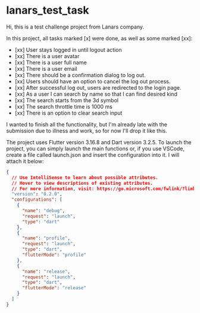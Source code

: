 # lanars_test_task

Hi, this is a test challenge project from Lanars company.

In this project, all tasks marked [x] were done, as well as some marked [xx]:

- [xx] User stays logged in until logout action
- [xx] There is a user avatar
- [xx] There is a user full name
- [xx] There is a user email
- [xx] There should be a confirmation dialog to log out.
- [xx] Users should have an option to cancel the log out process.
- [xx] After successful log out, users are redirected to the login page.
- [xx] As a user I can search by name so that I can find desired kind
- [xx] The search starts from the 3d symbol
- [xx] The search throttle time is 1000 ms
- [xx] There is an option to clear search input

I wanted to finish all the functionality, but I'm already late with the submission due to illness and work, so for now I'll drop it like this.

The project uses Flutter version 3.16.8 and Dart version 3.2.5. To launch the project, you can simply launch the main functions or, if you use VSCode, create a file called launch.json and insert the configuration into it. I will attach it below:

```json
{
  // Use IntelliSense to learn about possible attributes.
  // Hover to view descriptions of existing attributes.
  // For more information, visit: https://go.microsoft.com/fwlink/?linkid=830387
  "version": "0.2.0",
  "configurations": [
    {
      "name": "debug",
      "request": "launch",
      "type": "dart"
    },
    {
      "name": "profile",
      "request": "launch",
      "type": "dart",
      "flutterMode": "profile"
    },
    {
      "name": "release",
      "request": "launch",
      "type": "dart",
      "flutterMode": "release"
    }
  ]
}
```
